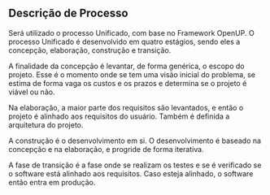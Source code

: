 ## Descrição de Processo

Será utilizado o processo Unificado, com base no Framework OpenUP. O processo Unificado é desenvolvido em quatro estágios, sendo eles a concepção, elaboração, construção e transição.

A finalidade da concepção é levantar, de forma genérica, o escopo do projeto. Esse é o momento onde se tem uma visão inicial do problema, se estima de forma vaga os custos e os prazos e determina se o projeto é viável ou não.

Na elaboração, a maior parte dos requisitos são levantados, e então o projeto é alinhado aos requisitos do usuário. Também é definida a arquitetura do projeto.

A construção é o desenvolvimento em si. O desenvolvimento é baseado na concepção e na elaboração, e progride de forma iterativa.

A fase de transição é a fase onde se realizam os testes e se é verificado se o software está alinhado aos requisitos. Caso esteja alinhado, o software então entra em produção.